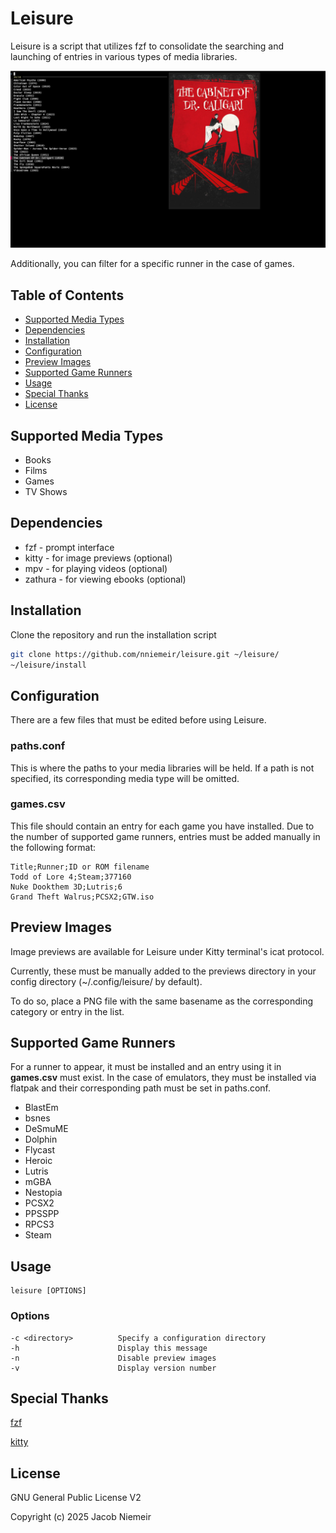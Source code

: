 # Leisure
Leisure is a script that utilizes fzf to consolidate the searching and launching of entries in various types of media libraries.

![Example of Leisure UI](preview.png)

Additionally, you can filter for a specific runner in the case of games.

## Table of Contents 
- [Supported Media Types](#supported-media-types) 
- [Dependencies](#dependencies) 
- [Installation](#installation) 
- [Configuration](#configuration) 
- [Preview Images](#preview-images) 
- [Supported Game Runners](#supported-game-runners) 
- [Usage](#usage) 
- [Special Thanks](#special-thanks) 
- [License](#license) 

## Supported Media Types
* Books
* Films
* Games
* TV Shows

## Dependencies
* fzf - prompt interface
* kitty - for image previews (optional)
* mpv - for playing videos (optional)
* zathura - for viewing ebooks (optional)

## Installation
Clone the repository and run the installation script
```sh
git clone https://github.com/nniemeir/leisure.git ~/leisure/
~/leisure/install
```
## Configuration
There are a few files that must be edited before using Leisure.

### paths.conf
This is where the paths to your media libraries will be held. If a path is not specified, its corresponding media type will be omitted. 

### games.csv
This file should contain an entry for each game you have installed. Due to the number of supported game runners, entries must be added manually in the following format:
```
Title;Runner;ID or ROM filename
Todd of Lore 4;Steam;377160
Nuke Dookthem 3D;Lutris;6
Grand Theft Walrus;PCSX2;GTW.iso
```

## Preview Images
Image previews are available for Leisure under Kitty terminal's icat protocol. 

Currently, these must be manually added to the previews directory in your config directory (~/.config/leisure/ by default).

To do so, place a PNG file with the same basename as the corresponding category or entry in the list.


## Supported Game Runners
For a runner to appear, it must be installed and an entry using it in **games.csv** must exist. In the case of emulators, they must be installed via flatpak and their corresponding path must be set in paths.conf. 
* BlastEm
* bsnes
* DeSmuME
* Dolphin
* Flycast
* Heroic
* Lutris
* mGBA
* Nestopia
* PCSX2
* PPSSPP
* RPCS3
* Steam

## Usage
```
leisure [OPTIONS]
```

### Options
```
-c <directory>          Specify a configuration directory
-h                      Display this message
-n                      Disable preview images
-v                      Display version number
```

## Special Thanks
[fzf](https://github.com/junegunn/fzf)

[kitty](https://github.com/kovidgoyal/kitty)

## License
GNU General Public License V2

Copyright (c) 2025 Jacob Niemeir
